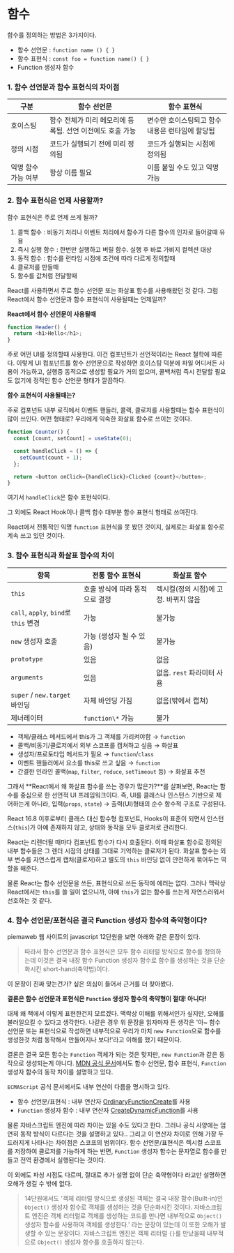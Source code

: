 # 함수

함수를 정의하는 방법은 3가지이다.

- 함수 선언문 : `function name () { }`
- 함수 표현식 : `const foo = function name() { }`
- Function 생성자 함수

### 1. 함수 선언문과 함수 표현식의 차이점

| 구분                | 함수 선언문                                               | 함수 표현식                                     |
| ------------------- | --------------------------------------------------------- | ----------------------------------------------- |
| 호이스팅            | 함수 전체가 미리 메모리에 등록됨. 선언 이전에도 호출 가능 | 변수만 호이스팅되고 함수 내용은 런타임에 할당됨 |
| 정의 시점           | 코드가 실행되기 전에 미리 정의됨                          | 코드가 실행되는 시점에 정의됨                   |
| 익명 함수 가능 여부 | 항상 이름 필요                                            | 이름 붙일 수도 있고 익명 가능                   |

### 2. 함수 표현식은 언제 사용할까?

함수 표현식은 주로 언제 쓰게 될까?

1. 콜백 함수 : 비동기 처리나 이벤트 처리에서 함수가 다른 함수의 인자로 들어갈때 유용
2. 즉시 실행 함수 : 한번만 실행하고 버릴 함수. 실행 후 바로 가비지 컬렉션 대상
3. 동적 함수 : 함수를 런타임 시점에 조건에 따라 다르게 정의할때
4. 클로저를 만들때
5. 함수를 값처럼 전달할때

React를 사용하면서 주로 함수 선언문 또는 화살표 함수를 사용해왔던 것 같다. 그럼 React에서 함수 선언문과 함수 표현식이 사용될때는 언제일까?

**React에서 함수 선언문이 사용될때**

```javascript
function Header() {
  return <h1>Hello</h1>;
}
```

주로 어떤 UI를 정의할때 사용한다. 이건 컴포넌트가 선언적이라는 React 철학에 따른다. 이렇게 UI 컴포넌트를 함수 선언문으로 작성하면 호이스팅 덕분에 파일 어디서든 사용이 가능하고, 실행중 동적으로 생성할 필요가 거의 없으며, 콜백처럼 즉시 전달할 필요도 없기에 정적인 함수 선언문 형태가 깔끔하다.

**함수 표현식이 사용될때는?**

주로 컴포넌트 내부 로직에서 이벤트 핸들러, 콜랙, 클로저를 사용할때는 함수 표현식이 많이 쓰인다. 어떤 형태로? 우리에게 익숙한 화살표 함수로 쓰이는 것이다.

```javascript
function Counter() {
  const [count, setCount] = useState(0);

  const handleClick = () => {
    setCount(count + 1);
  };

  return <button onClick={handleClick}>Clicked {count}</button>;
}
```

여기서 `handleClick`은 함수 표현식이다.

그 외에도 React Hook이나 콜백 함수 대부분 함수 표현식 형태로 쓰여진다.

React에서 전통적인 익명 `function` 표현식을 못 봤던 것이지, 실제로는 화살표 함수로 계속 쓰고 있던 것이다.

### 3. 함수 표현식과 화살표 함수의 차이

| 항목                                  | 전통 함수 표현식               | 화살표 함수                           |
| ------------------------------------- | ------------------------------ | ------------------------------------- |
| `this`                                | 호출 방식에 따라 동적으로 결정 | 렉시컬(정의 시점)에 고정. 바뀌지 않음 |
| `call`, `apply`, `bind`로 `this` 변경 | 가능                           | 불가능                                |
| `new` 생성자 호출                     | 가능 (생성자 될 수 있음)       | 불가능                                |
| `prototype`                           | 있음                           | 없음                                  |
| `arguments`                           | 있음                           | 없음. `rest` 파라미터 사용            |
| `super` / `new.target` 바인딩         | 자체 바인딩 가짐               | 없음(밖에서 캡쳐)                     |
| 제너레이터                            | `function\*` 가능              | 불가                                  |

- 객체/클래스 메서드에서 this가 그 객체를 가리켜야함 → `function`
- 콜백/비동기/클로저에서 외부 스코프를 캡쳐하고 싶음 → 화살표
- 생성자/프로토타입 메서드가 필요 → `function`/`class`
- 이벤트 핸들러에서 요소를 this로 쓰고 싶음 → `function`
- 간결한 인라인 콜백(`map`, `filter`, `reduce`, `setTimeout` 등) → 화살표 추천

그래서 **React에서 왜 화살표 함수를 쓰는 경우가 많은가?**를 살펴보면, React는 함수를 중심으로 한 선언적 UI 프레임워크이다. 즉, UI를 클래스나 인스턴스 기반으로 제어하는게 아니라, 입력(`props`, `state`) → 출력(UI)형태의 순수 함수적 구조로 구성된다.

React 16.8 이후로부터 클래스 대신 함수형 컴포넌트, Hooks이 표준이 되면서 인스턴스(`this`)가 아예 존재하지 않고, 상태와 동작을 모두 클로저로 관리한다.

React는 리렌더될 때마다 컴포넌트 함수가 다시 호출된다. 이때 화살표 함수로 정의된 내부 함수들은 그 렌더 시점의 상태를 그대로 기억하는 클로저가 된다. 화살표 함수는 외부 변수를 자연스럽게 캡처(클로저)하고 별도의 `this` 바인딩 없이 안전하게 묶어두는 역할을 해준다.

물론 React는 함수 선언문을 쓰든, 표현식으로 쓰든 동작에 에러는 없다. 그러나 맥락상 React에서는 `this`를 쓸 일이 없으니까, 아예 `this`가 없는 함수를 쓰는게 자연스러워서 선호하는 것 같다.

### 4. 함수 선언문/포현식은 결국 Function 생성자 함수의 축약형이다?

piemaweb 웹 사이트의 javascript 12단원을 보면 아래와 같은 문장이 있다.

> 따라서 함수 선언문과 함수 표현식은 모두 함수 리터럴 방식으로 함수를 정의하는데 이것은 결국 내장 함수 Function 생성자 함수로 함수를 생성하는 것을 단순화시킨 short-hand(축약법)이다.

이 문장이 진짜 맞는건가? 싶은 의심이 들어서 근거를 더 찾아봤다.

**결론은 함수 선언문과 표현식은 `Function` 생성자 함수의 축약형이 절대! 아니다!**

대체 왜 책에서 이렇게 표현한건지 모르겠다. 맥락상 이해를 위해서인가 싶지만, 오해를 불러일으킬 수 있다고 생각한다. 나같은 경우 위 문장을 읽자마자 든 생각은 '아~ 함수 선언문 또는 표현식으로 작성하면 내부적으로 우리가 마치 `new Function`으로 함수를 생성한것 처럼 동작해서 만들어지나 보다!'라고 이해를 했기 때문이다.

결론은 결국 모든 함수는 `Function` 객체가 되는 것은 맞지만, `new Function`과 같은 동작으로 생성되는게 아니다. [MDN 공식 문서](https://developer.mozilla.org/ko/docs/Web/JavaScript/Reference/Functions)에서도 함수 선언문, 함수 표현식, `Function` 생성자 함수의 동작 차이를 설명하고 있다.

`ECMAScript` 공식 문서에서도 내부 연산이 다름을 명시하고 있다.

- 함수 선언문/표현식 : 내부 연산자 [OrdinaryFunctionCreate](https://tc39.es/ecma262/multipage/ordinary-and-exotic-objects-behaviours.html#sec-ordinaryfunctioncreate)를 사용
- `Function` 생성자 함수 : 내부 연산자 [CreateDynamicFunction](https://tc39.es/ecma262/#sec-createdynamicfunction)를 사용

물론 자바스크립트 엔진에 따라 차이는 있을 수도 있다고 한다. 그러나 공식 사양에는 엄연히 동작 방식이 다르다는 것을 설명하고 있다.. 그리고 이 연산자 차이로 인해 가장 두드러지게 나타나는 차이점은 스코프의 범위이다. 함수 선언문/표현식은 렉시컬 스코프를 저장하여 클로저를 가능하게 하는 반면, `Function` 생성자 함수는 문자열로 함수를 만들고 전역 환경에서 실행된다는 것이다.

이 외에도 파싱 시점도 다르며, 절대로 추가 설명 없이 단순 축약형이다 라고만 설명하면 오해가 생길 수 밖에 없다.

> 14단원에서도 '객체 리터럴 방식으로 생성된 객체는 결국 내장 함수(Built-in)인 `Object()` 생성자 함수로 객체를 생성하는 것을 단순화시킨 것이다. 자바스크립트 엔진은 객체 리터럴로 객체를 생성하는 코드를 만나면 내부적으로 `Object()` 생성자 함수를 사용하여 객체를 생성한다.' 라는 문장이 있는데 이 또한 오해가 발생할 수 있는 문장이다. 자바스크립트 엔진은 객체 리터럴 `{}`를 만났을때 내부적으로 `Object()` 생성자 함수를 호출하지 않는다.
